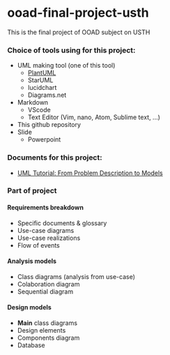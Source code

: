 # ooad-final-project-usth
This is the final project of OOAD subject on USTH
### Choice of tools using for this project:
- UML making tool (one of this tool)
	- [PlantUML](https://plantuml.com/)
	- StarUML
	- lucidchart
	- Diagrams.net
- Markdown
	- VScode
	- Text Editor (Vim, nano, Atom, Sublime text, ...)
- This github repository
- Slide
	- Powerpoint
### Documents for this project:
- [UML Tutorial: From Problem Description to Models](https://www.visual-paradigm.com/tutorials/from-problem-description-to-models/)
### Part of project
#### Requirements breakdown
- Specific documents & glossary
- Use-case diagrams
- Use-case realizations
- Flow of events
#### Analysis models
- Class diagrams (analysis from use-case)
- Colaboration diagram
- Sequential diagram
#### Design models
- **Main** class diagrams
- Design elements
- Components diagram
- Database
